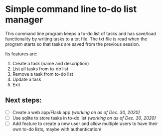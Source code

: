 # Simple command line to-do list manager
This command line program keeps a to-do list of tasks and has save/load functionality by writing tasks to a txt file. The txt file is read when the program starts so that tasks are saved from the previous session.  

Its features are:
1. Create a task (name and description)
2. List all tasks from to-do list
3. Remove a task from to-do list
4. Update a task
5. Exit

## Next steps:
- [ ] Create a web app/Flask app *(working on as of Dec. 30, 2020)* 
- [ ] Use sqlite to store tasks in to-do list *(working on as of Dec. 30, 2020)*
- [ ] Add feature to create a new user and allow multiple users to have their own to-do lists, maybe with authentication\
